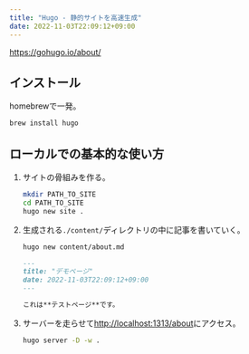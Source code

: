 ```yaml
---
title: "Hugo - 静的サイトを高速生成"
date: 2022-11-03T22:09:12+09:00
---
```


https://gohugo.io/about/

## インストール
homebrewで一発。
```sh
brew install hugo
```

## ローカルでの基本的な使い方
1. サイトの骨組みを作る。
	```sh
	mkdir PATH_TO_SITE
	cd PATH_TO_SITE
	hugo new site .
	```

2. 生成される`./content/`ディレクトリの中に記事を書いていく。
	```sh
	hugo new content/about.md
	```

	```md
	---
	title: "デモページ"
	date: 2022-11-03T22:09:12+09:00
	---

	これは**テストページ**です。
	```

3. サーバーを走らせて[http://localhost:1313/about](http://localhost:1313/about)にアクセス。
	```sh
	hugo server -D -w .
	```

